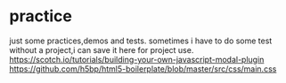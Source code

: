 # practice
just some practices,demos and tests.
sometimes i have to do some test without a project,i can save it here for project use.
https://scotch.io/tutorials/building-your-own-javascript-modal-plugin
https://github.com/h5bp/html5-boilerplate/blob/master/src/css/main.css
